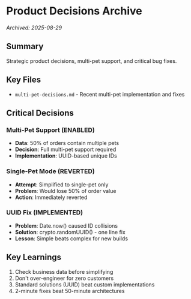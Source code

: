 # Product Decisions Archive
*Archived: 2025-08-29*

## Summary
Strategic product decisions, multi-pet support, and critical bug fixes.

## Key Files
- `multi-pet-decisions.md` - Recent multi-pet implementation and fixes

## Critical Decisions

### Multi-Pet Support (ENABLED)
- **Data**: 50% of orders contain multiple pets
- **Decision**: Full multi-pet support required
- **Implementation**: UUID-based unique IDs

### Single-Pet Mode (REVERTED)
- **Attempt**: Simplified to single-pet only
- **Problem**: Would lose 50% of order value
- **Action**: Immediately reverted

### UUID Fix (IMPLEMENTED)
- **Problem**: Date.now() caused ID collisions
- **Solution**: crypto.randomUUID() - one line fix
- **Lesson**: Simple beats complex for new builds

## Key Learnings
1. Check business data before simplifying
2. Don't over-engineer for zero customers
3. Standard solutions (UUID) beat custom implementations
4. 2-minute fixes beat 50-minute architectures